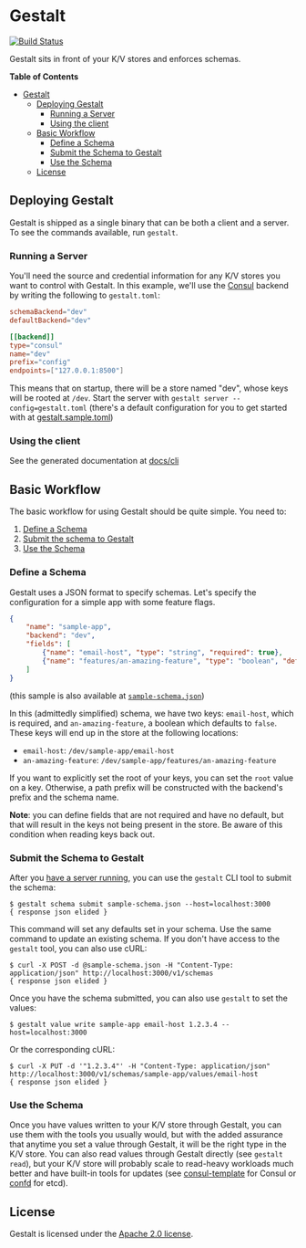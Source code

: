 # Gestalt

[![Build Status](https://travis-ci.org/asteris-llc/gestalt.svg)](https://travis-ci.org/asteris-llc/gestalt)

Gestalt sits in front of your K/V stores and enforces schemas.

<!-- markdown-toc start - Don't edit this section. Run M-x markdown-toc-generate-toc again -->
**Table of Contents**

- [Gestalt](#gestalt)
    - [Deploying Gestalt](#deploying-gestalt)
        - [Running a Server](#running-a-server)
        - [Using the client](#using-the-client)
    - [Basic Workflow](#basic-workflow)
        - [Define a Schema](#define-a-schema)
        - [Submit the Schema to Gestalt](#submit-the-schema-to-gestalt)
        - [Use the Schema](#use-the-schema)
    - [License](#license)

<!-- markdown-toc end -->

## Deploying Gestalt

Gestalt is shipped as a single binary that can be both a client and a server. To
see the commands available, run `gestalt`.

### Running a Server

You'll need the source and credential information for any K/V stores you want to
control with Gestalt. In this example, we'll use the [Consul](https://consul.io)
backend by writing the following to `gestalt.toml`:

```toml
schemaBackend="dev"
defaultBackend="dev"

[[backend]]
type="consul"
name="dev"
prefix="config"
endpoints=["127.0.0.1:8500"]
```

This means that on startup, there will be a store named "dev", whose keys will
be rooted at `/dev`. Start the server with `gestalt server
--config=gestalt.toml` (there's a default configuration for you to get started
with at [gestalt.sample.toml](gestalt.sample.toml))

### Using the client

See the generated documentation at [docs/cli](docs/cli/gestalt.md)

## Basic Workflow

The basic workflow for using Gestalt should be quite simple. You need to:

1. [Define a Schema](#define-a-schema)
2. [Submit the schema to Gestalt](#submit-the-schema-to-gestalt)
3. [Use the Schema](#use-the-schema)

### Define a Schema

Gestalt uses a JSON format to specify schemas. Let's specify the configuration
for a simple app with some feature flags.

```json
{
    "name": "sample-app",
    "backend": "dev",
    "fields": [
        {"name": "email-host", "type": "string", "required": true},
        {"name": "features/an-amazing-feature", "type": "boolean", "default": false}
    ]
}
```

(this sample is also available at [`sample-schema.json`](sample-schema.json))

In this (admittedly simplified) schema, we have two keys: `email-host`, which is
required, and `an-amazing-feature`, a boolean which defaults to `false`. These
keys will end up in the store at the following locations:

- `email-host`: `/dev/sample-app/email-host`
- `an-amazing-feature`: `/dev/sample-app/features/an-amazing-feature`

If you want to explicitly set the root of your keys, you can set the `root`
value on a key. Otherwise, a path prefix will be constructed with the backend's
prefix and the schema name.

**Note**: you can define fields that are not required and have no default, but
that will result in the keys not being present in the store. Be aware of this
condition when reading keys back out.

### Submit the Schema to Gestalt

After you [have a server running](#running-a-server), you can use the `gestalt`
CLI tool to submit the schema:

    $ gestalt schema submit sample-schema.json --host=localhost:3000
    { response json elided }

This command will set any defaults set in your schema. Use the same command to
update an existing schema. If you don't have access to the `gestalt` tool, you
can also use cURL:

    $ curl -X POST -d @sample-schema.json -H "Content-Type: application/json" http://localhost:3000/v1/schemas
    { response json elided }

Once you have the schema submitted, you can also use `gestalt` to set the values:

    $ gestalt value write sample-app email-host 1.2.3.4 --host=localhost:3000

Or the corresponding cURL:

    $ curl -X PUT -d '"1.2.3.4"' -H "Content-Type: application/json" http://localhost:3000/v1/schemas/sample-app/values/email-host
    { response json elided }

### Use the Schema

Once you have values written to your K/V store through Gestalt, you can use them
with the tools you usually would, but with the added assurance that anytime you
set a value through Gestalt, it will be the right type in the K/V store. You can
also read values through Gestalt directly (see `gestalt read`), but your K/V
store will probably scale to read-heavy workloads much better and have built-in
tools for updates (see
[consul-template](https://github.com/hashicorp/consul-template) for Consul or
[confd](https://github.com/kelseyhightower/confd) for etcd).

## License

Gestalt is licensed under the [Apache 2.0 license](LICENSE).
